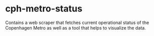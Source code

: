 # cph-metro-status
Contains a web scraper that fetches current operational status of the Copenhagen Metro as well as a tool that helps to visualize the data.
